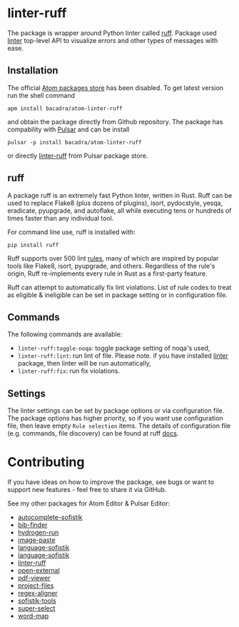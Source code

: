 # linter-ruff

The package is wrapper around Python linter called [ruff](https://github.com/charliermarsh/ruff). Package used [linter](https://github.com/steelbrain/linter) top-level API to visualize errors and other types of messages with ease.

## Installation

The official [Atom packages store](https://atom.io/packages) has been disabled. To get latest version run the shell command

    apm install bacadra/atom-linter-ruff

and obtain the package directly from Github repository. The package has compability with [Pulsar](https://pulsar-edit.dev/) and can be install

    pulsar -p install bacadra/atom-linter-ruff

or directly [linter-ruff](https://web.pulsar-edit.dev/packages/linter-ruff) from Pulsar package store.

## ruff

A package ruff is an extremely fast Python linter, written in Rust. Ruff can be used to replace Flake8 (plus dozens of plugins), isort, pydocstyle, yesqa, eradicate, pyupgrade, and autoflake, all while executing tens or hundreds of times faster than any individual tool.

For command line use, ruff is installed with:

    pip install ruff

Ruff supports over 500 lint [rules](https://beta.ruff.rs/docs/rules/), many of which are inspired by popular tools like Flake8, isort, pyupgrade, and others. Regardless of the rule's origin, Ruff re-implements every rule in Rust as a first-party feature.

Ruff can attempt to automatically fix lint violations. List of rule codes to treat as eligible & ineligible can be set in package setting or in configuration file.

## Commands

The following commands are available:

* `linter-ruff:toggle-noqa`: toggle package setting of noqa's used,
* `linter-ruff:lint`: run lint of file. Please note. if you have installed [linter](https://github.com/steelbrain/linter) package, then linter will be run automatically,
* `linter-ruff:fix`: run fix violations.

## Settings

The linter settings can be set by package options or via configuration file. The package options has higher priority, so if you want use configuration file, then leave empty `Rule selection` items. The details of configuration file (e.g. commands, file discovery) can be found at ruff [docs](https://beta.ruff.rs/docs/configuration/).

# Contributing

If you have ideas on how to improve the package, see bugs or want to support new features - feel free to share it via GitHub.

See my other packages for Atom Editor & Pulsar Editor:

* [autocomplete-sofistik](https://github.com/bacadra/atom-autocomplete-sofistik)
* [bib-finder](https://github.com/bacadra/atom-bib-finder)
* [hydrogen-run](https://github.com/bacadra/atom-hydrogen-run)
* [image-paste](https://github.com/bacadra/atom-image-paste)
* [language-sofistik](https://github.com/bacadra/atom-language-sofistik)
* [language-sofistik](https://github.com/bacadra/atom-language-sofistik)
* [linter-ruff](https://github.com/bacadra/atom-linter-ruff)
* [open-external](https://github.com/bacadra/atom-open-external)
* [pdf-viewer](https://github.com/bacadra/atom-pdf-viewer)
* [project-files](https://github.com/bacadra/atom-project-files)
* [regex-aligner](https://github.com/bacadra/atom-regex-aligner)
* [sofistik-tools](https://github.com/bacadra/atom-sofistik-tools)
* [super-select](https://github.com/bacadra/atom-super-select)
* [word-map](https://github.com/bacadra/atom-word-map)
